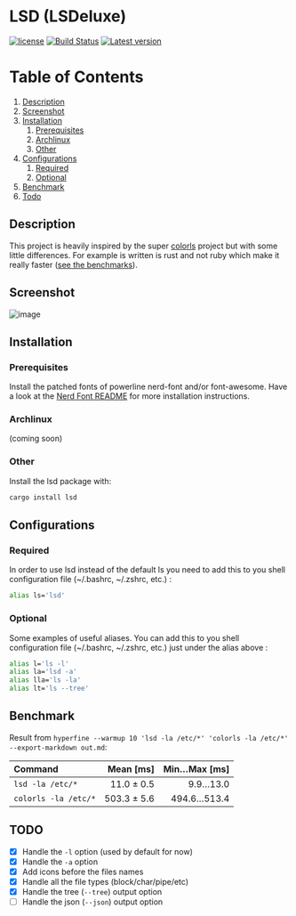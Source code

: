 # LSD (LSDeluxe)

[![license](http://img.shields.io/badge/license-Apache%20v2-orange.svg)](https://raw.githubusercontent.com/Peltoche/ical-rs/master/LICENSE)
[![Build Status](https://travis-ci.org/Peltoche/lsd.svg?branch=master)](https://travis-ci.org/Peltoche/lsd)
[![Latest version](https://img.shields.io/crates/v/lsd.svg)](https://crates.io/crates/lsd)

# Table of Contents

1. [Description](#description)
2. [Screenshot](#screenshot)
3. [Installation](#installation)
    1. [Prerequisites](#prerequisites)
    2. [Archlinux](#archlinux)
    3. [Other](#other)
4. [Configurations](#configurations)
    1. [Required](#required)
    2. [Optional](#optional)
5. [Benchmark](#benchmark)
6. [Todo](#todo)

## Description

This project is heavily inspired by the super [colorls](https://github.com/athityakumar/colorls)
project but with some little differences. For example is written is rust and not ruby
which make it really faster ([see the benchmarks](#benchmark)).

## Screenshot

![image](https://raw.githubusercontent.com/Peltoche/lsd/assets/screen_lsd.png)

## Installation

### Prerequisites

Install the patched fonts of powerline nerd-font and/or font-awesome. Have a look at the [Nerd Font README](https://github.com/ryanoasis/nerd-fonts/blob/master/readme.md) for more installation instructions.

### Archlinux

(coming soon)

### Other

Install the lsd package with:

```sh
cargo install lsd
```

## Configurations

### Required

In order to use lsd instead of the default ls you need to add this to you shell
configuration file  (~/.bashrc, ~/.zshrc, etc.) :

  ```sh
  alias ls='lsd'
  ```

### Optional

Some examples of useful aliases. You can add this to you shell configuration
file  (~/.bashrc, ~/.zshrc, etc.) just under the alias above :

  ```sh
  alias l='ls -l'
  alias la='lsd -a'
  alias lla='ls -la'
  alias lt='ls --tree'
  ```


## Benchmark

Result from `hyperfine --warmup 10 'lsd -la /etc/*' 'colorls -la /etc/*' --export-markdown out.md`:

| Command | Mean [ms] | Min…Max [ms] |
|:---|---:|---:|
| `lsd -la /etc/*` | 11.0 ± 0.5 | 9.9…13.0 |
| `colorls -la /etc/*` | 503.3 ± 5.6 | 494.6…513.4 |

## TODO

- [x] Handle the `-l` option (used by default for now)
- [x] Handle the `-a` option
- [x] Add icons before the files names
- [x] Handle all the file types (block/char/pipe/etc)
- [x] Handle the tree (`--tree`) output option
- [ ] Handle the json (`--json`) output option
